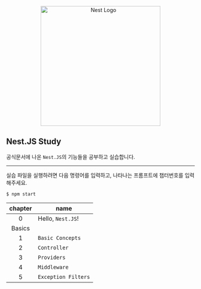 <p align="center">
  <a href="http://nestjs.com/" target="blank"><img src="https://nestjs.com/img/logo_text.svg" width="320" alt="Nest Logo" /></a>
</p>

## Nest.JS Study

공식문서에 나온 `Nest.JS`의 기능들을 공부하고 실습합니다.

---

실습 파일을 실행하려면 다음 명령어를 입력하고, 나타나는 프롬프트에 챕터번호를 입력해주세요.

```
$ npm start
```

| chapter | name                |
| :-----: | ------------------- |
|    0    | Hello, `Nest.JS`!   |
| Basics  |                     |
|    1    | `Basic Concepts`    |
|    2    | `Controller`        |
|    3    | `Providers`         |
|    4    | `Middleware`        |
|    5    | `Exception Filters` |
